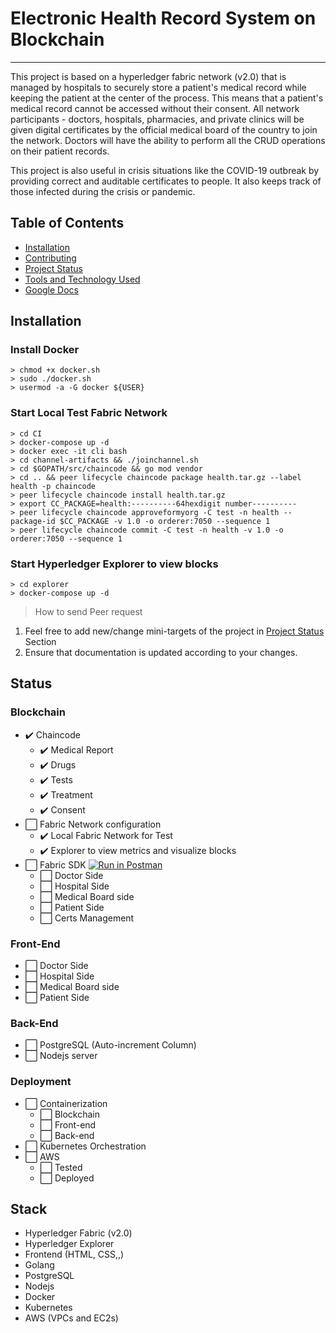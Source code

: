 # Electronic Health Record System on Blockchain

---

This project is based on a hyperledger fabric network (v2.0) that is managed by hospitals to securely store a patient's medical record while keeping the patient at the center of the process. This means that a patient's medical record cannot be accessed without their consent. All network participants - doctors, hospitals, pharmacies, and private clinics will be given digital certificates by the official medical board of the country to join the network. Doctors will have the ability to perform all the CRUD operations on their patient records.

This project is also useful in crisis situations like the COVID-19 outbreak by providing correct and auditable certificates to people. It also keeps track of those infected during the crisis or pandemic.

## Table of Contents

- [Installation](#Installation)
- [Contributing](#Contributing)
- [Project Status](#Status)
- [Tools and Technology Used](#Stack)
- [Google Docs](https://drive.google.com/open?id=1lrcfMYx-DvzWgwxbWq62cdAP2u8Pg0VP)

## Installation

### Install Docker

    > chmod +x docker.sh
    > sudo ./docker.sh
    > usermod -a -G docker ${USER}

### Start Local Test Fabric Network

    > cd CI
    > docker-compose up -d
    > docker exec -it cli bash
    > cd channel-artifacts && ./joinchannel.sh
    > cd $GOPATH/src/chaincode && go mod vendor
    > cd .. && peer lifecycle chaincode package health.tar.gz --label health -p chaincode
    > peer lifecycle chaincode install health.tar.gz
    > export CC_PACKAGE=health:----------64hexdigit number----------
    > peer lifecycle chaincode approveformyorg -C test -n health --package-id $CC_PACKAGE -v 1.0 -o orderer:7050 --sequence 1
    > peer lifecycle chaincode commit -C test -n health -v 1.0 -o orderer:7050 --sequence 1

### Start Hyperledger Explorer to view blocks

    > cd explorer
    > docker-compose up -d

> How to send Peer request

1. Feel free to add new/change mini-targets of the project in [Project Status](#Status) Section
2. Ensure that documentation is updated according to your changes.

## Status

### Blockchain

- :heavy_check_mark: Chaincode
  - :heavy_check_mark: Medical Report
  - :heavy_check_mark: Drugs
  - :heavy_check_mark: Tests
  - :heavy_check_mark: Treatment
  - :heavy_check_mark: Consent
- :white_large_square: Fabric Network configuration
  - :heavy_check_mark: Local Fabric Network for Test
  - :heavy_check_mark: Explorer to view metrics and visualize blocks
- :white_large_square: Fabric SDK [![Run in Postman](https://run.pstmn.io/button.svg)](https://app.getpostman.com/run-collection/a76327a3785763703ffc)
  - :white_large_square: Doctor Side
  - :white_large_square: Hospital Side
  - :white_large_square: Medical Board side
  - :white_large_square: Patient Side
  - :white_large_square: Certs Management

### Front-End

- :white_large_square: Doctor Side
- :white_large_square: Hospital Side
- :white_large_square: Medical Board side
- :white_large_square: Patient Side

### Back-End

- :white_large_square: PostgreSQL (Auto-increment Column)
- :white_large_square: Nodejs server

### Deployment

- :white_large_square: Containerization
  - :white_large_square: Blockchain
  - :white_large_square: Front-end
  - :white_large_square: Back-end
- :white_large_square: Kubernetes Orchestration
- :white_large_square: AWS
  - :white_large_square: Tested
  - :white_large_square: Deployed

## Stack

- Hyperledger Fabric (v2.0)
- Hyperledger Explorer
- Frontend (HTML, CSS,,)
- Golang
- PostgreSQL
- Nodejs
- Docker
- Kubernetes
- AWS (VPCs and EC2s)
